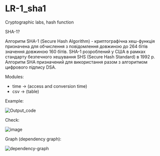 # LR-1_sha1
Cryptographic labs, hash function

SHA-1?

Алгоритм SНА-1 (Secure Hash Algorithm) - криптографiчна хеш-функцiя призначена для обчислення з повiдомлення довжиною до 264 бiтiв 
значення довжиною 160 бiтiв. SНА-1 розроблений у США в рамках стандарту безпечного хешування SHS (Secure Hash Standard) в 1992 р. 
Алгоритм SНА призначений для використання разом з алгоритмом цифрового підпису DSА. 

Modules:
- time -> (access and conversion time)
- csv -> (table)

Example:

![Output_code](https://github.com/anzhe-lika23/LR-1_sha1/assets/142719544/2ce32fac-0249-492f-992f-a2741b4c1c74)

Check:

![image](https://github.com/anzhe-lika23/LR-1_sha1/assets/142719544/7c1f5478-2b5f-43a4-b1aa-b0c3dc94b8e0)

Graph (dependency graph):

![dependency-graph](https://github.com/anzhe-lika23/LR-1_SHA-1/assets/142719544/28b81549-309a-4517-be13-0caf616b7e6d)

